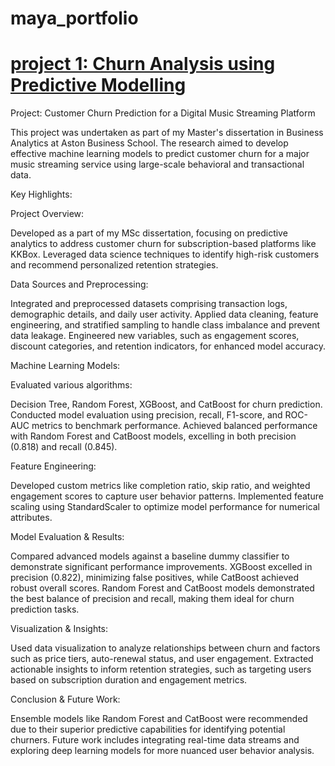 # maya_portfolio

# [project 1: Churn Analysis using Predictive Modelling](https://github.com/mayurinegi/churn-analysis-dataset/blob/main/230173266_models.ipynb)

Project: Customer Churn Prediction for a Digital Music Streaming Platform

This project was undertaken as part of my Master's dissertation in Business Analytics at Aston Business School. The research aimed to develop effective machine learning models to predict customer churn for a major music streaming service using large-scale behavioral and transactional data.

Key Highlights:

Project Overview:

Developed as a part of my MSc dissertation, focusing on predictive analytics to address customer churn for subscription-based platforms like KKBox.
Leveraged data science techniques to identify high-risk customers and recommend personalized retention strategies.

Data Sources and Preprocessing:

Integrated and preprocessed datasets comprising transaction logs, demographic details, and daily user activity.
Applied data cleaning, feature engineering, and stratified sampling to handle class imbalance and prevent data leakage.
Engineered new variables, such as engagement scores, discount categories, and retention indicators, for enhanced model accuracy.

Machine Learning Models:

Evaluated various algorithms: 

Decision Tree, Random Forest, XGBoost, and CatBoost for churn prediction.
Conducted model evaluation using precision, recall, F1-score, and ROC-AUC metrics to benchmark performance.
Achieved balanced performance with Random Forest and CatBoost models, excelling in both precision (0.818) and recall (0.845).

Feature Engineering:

Developed custom metrics like completion ratio, skip ratio, and weighted engagement scores to capture user behavior patterns.
Implemented feature scaling using StandardScaler to optimize model performance for numerical attributes.

Model Evaluation & Results:

Compared advanced models against a baseline dummy classifier to demonstrate significant performance improvements.
XGBoost excelled in precision (0.822), minimizing false positives, while CatBoost achieved robust overall scores.
Random Forest and CatBoost models demonstrated the best balance of precision and recall, making them ideal for churn prediction tasks.

Visualization & Insights:

Used data visualization to analyze relationships between churn and factors such as price tiers, auto-renewal status, and user engagement.
Extracted actionable insights to inform retention strategies, such as targeting users based on subscription duration and engagement metrics.

Conclusion & Future Work:

Ensemble models like Random Forest and CatBoost were recommended due to their superior predictive capabilities for identifying potential churners.
Future work includes integrating real-time data streams and exploring deep learning models for more nuanced user behavior analysis.
